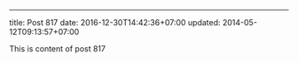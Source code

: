 ---
title: Post 817
date: 2016-12-30T14:42:36+07:00
updated: 2014-05-12T09:13:57+07:00

This is content of post 817